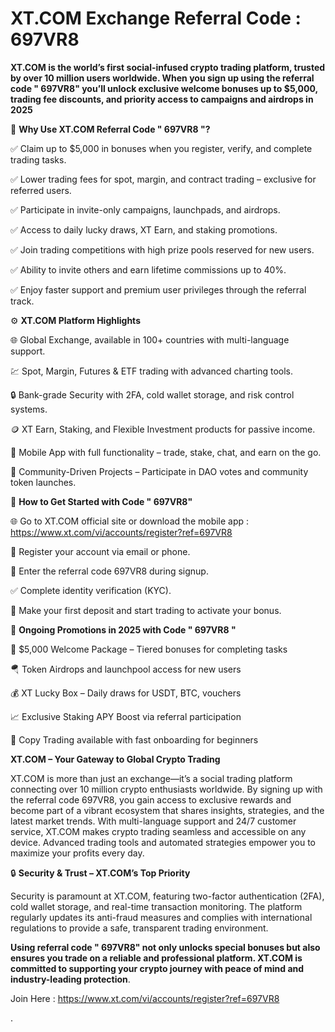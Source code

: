 # XT.COM Exchange Referral Code : 697VR8

**XT.COM is the world’s first social-infused crypto trading platform, trusted by over 10 million users worldwide. When you sign up using the referral code " 697VR8" you’ll unlock exclusive welcome bonuses up to $5,000, trading fee discounts, and priority access to campaigns and airdrops in 2025**

🎁 **Why Use XT.COM Referral Code " 697VR8 "?**

✅ Claim up to $5,000 in bonuses when you register, verify, and complete trading tasks.

✅ Lower trading fees for spot, margin, and contract trading – exclusive for referred users.

✅ Participate in invite-only campaigns, launchpads, and airdrops.

✅ Access to daily lucky draws, XT Earn, and staking promotions.

✅ Join trading competitions with high prize pools reserved for new users.

✅ Ability to invite others and earn lifetime commissions up to 40%.

✅ Enjoy faster support and premium user privileges through the referral track.

⚙️ **XT.COM Platform Highlights**

🌐 Global Exchange, available in 100+ countries with multi-language support.

💹 Spot, Margin, Futures & ETF trading with advanced charting tools.

🔒 Bank-grade Security with 2FA, cold wallet storage, and risk control systems.

🪙 XT Earn, Staking, and Flexible Investment products for passive income.

📲 Mobile App with full functionality – trade, stake, chat, and earn on the go.

🌟 Community-Driven Projects – Participate in DAO votes and community token launches.

📝 **How to Get Started with Code " 697VR8"**

🌐 Go to XT.COM official site or download the mobile app : https://www.xt.com/vi/accounts/register?ref=697VR8

🧾 Register your account via email or phone.

🔑 Enter the referral code 697VR8 during signup.

✅ Complete identity verification (KYC).

💸 Make your first deposit and start trading to activate your bonus.

🌟 **Ongoing Promotions in 2025 with Code " 697VR8 "**

🎁 $5,000 Welcome Package – Tiered bonuses for completing tasks

🪂 Token Airdrops and launchpool access for new users

💰 XT Lucky Box – Daily draws for USDT, BTC, vouchers

📈 Exclusive Staking APY Boost via referral participation

🎯 Copy Trading available with fast onboarding for beginners

**XT.COM – Your Gateway to Global Crypto Trading**

XT.COM is more than just an exchange—it’s a social trading platform connecting over 10 million crypto enthusiasts worldwide. By signing up with the referral code 697VR8, you gain access to exclusive rewards and become part of a vibrant ecosystem that shares insights, strategies, and the latest market trends. With multi-language support and 24/7 customer service, XT.COM makes crypto trading seamless and accessible on any device. Advanced trading tools and automated strategies empower you to maximize your profits every day.

🔒 **Security & Trust – XT.COM’s Top Priority**


Security is paramount at XT.COM, featuring two-factor authentication (2FA), cold wallet storage, and real-time transaction monitoring. The platform regularly updates its anti-fraud measures and complies with international regulations to provide a safe, transparent trading environment.

**Using referral code " 697VR8" not only unlocks special bonuses but also ensures you trade on a reliable and professional platform. XT.COM is committed to supporting your crypto journey with peace of mind and industry-leading protection**.

Join Here : https://www.xt.com/vi/accounts/register?ref=697VR8

.
